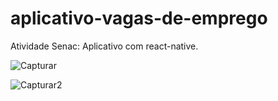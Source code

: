 # aplicativo-vagas-de-emprego
Atividade Senac: Aplicativo com react-native.


![Capturar](https://user-images.githubusercontent.com/76595905/156042118-921be0d7-6e51-4d82-8d7b-44e4cd669f26.PNG)

![Capturar2](https://user-images.githubusercontent.com/76595905/156042134-58e66c5f-521a-431a-ac6f-6159a436b2c0.PNG)

